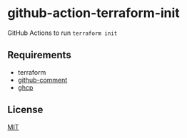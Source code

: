 # github-action-terraform-init

GitHub Actions to run `terraform init`

## Requirements

* terraform
* [github-comment](https://github.com/suzuki-shunsuke/github-comment)
* [ghcp](https://github.com/int128/ghcp)

## License

[MIT](LICENSE)
